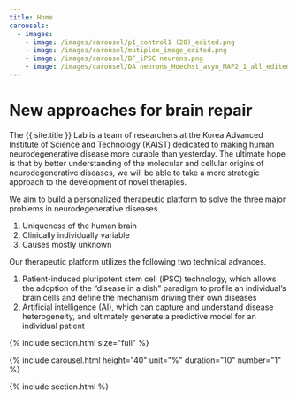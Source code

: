 ```yaml
---
title: Home
carousels:
  - images: 
    - image: /images/carousel/p1_control1 (20)_edited.png
    - image: /images/carousel/mutiplex_image_edited.png
    - image: /images/carousel/BF_iPSC neurons.png
    - image: /images/carousel/DA neurons_Hoechst_asyn_MAP2_1_all_edited.png
---
```


# New approaches for brain repair

The {{ site.title }} Lab is a team of researchers at the Korea Advanced Institute of Science and Technology (KAIST) dedicated to making human neurodegenerative disease more curable than yesterday. The ultimate hope is that by better understanding of the molecular and cellular origins of neurodegenerative diseases, we will be able to take a more strategic approach to the development of novel therapies.
<br>

We aim to build a personalized therapeutic platform to solve the three major problems in neurodegenerative diseases.
<br>
<ol>
  <li>Uniqueness of the human brain </li>
  <li>Clinically individually variable </li>
  <li>Causes mostly unknown</li>
</ol>

Our therapeutic platform utilizes the following two technical advances.
<br>

<ol>
  <li>Patient-induced pluripotent stem cell (iPSC) technology, which allows the adoption of the “disease in a dish” paradigm to profile an individual’s brain cells and define the mechanism driving their own diseases</li>
  <li>Artificial intelligence (AI), which can capture and understand disease heterogeneity, and ultimately generate a predictive model for an individual patient</li>
</ol>

{% include section.html size="full" %}

{% include carousel.html height="40" unit="%" duration="10" number="1" %}
  
{% include section.html %}
